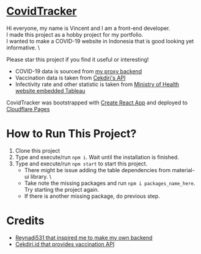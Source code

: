 # [CovidTracker](https://covidtracker.pages.dev)

Hi everyone, my name is Vincent and I am a front-end developer. \
I made this project as a hobby project for my portfolio. \
I wanted to make a COVID-19 website in Indonesia that is good looking yet informative. \

Please star this project if you find it useful or interesting!

- COVID-19 data is sourced from [my proxy backend](https://github.com/vincenth19/covidtracker-backend)
- Vaccination data is taken from [Cekdiri's API](https://cekdiri.id/vaksinasi/)
- Infectivity rate and other statistic is taken from [Ministry of Health website embedded Tableau](https://vaksin.kemkes.go.id/#/scprovinsi)

CovidTracker was bootstrapped with [Create React App](https://github.com/facebook/create-react-app) and deployed to [Cloudflare Pages](https://pages.cloudflare.com)

# How to Run This Project?
1. Clone this project
2. Type and execute/run `npm i`. Wait until the installation is finished. 
3. Type and execute/run `npm start` to start this project.
   - There might be issue adding the table dependencies from material-ui library. \
   - Take note the missing packages and run `npm i packages_name_here`. Try starting the project again.
   - If there is another missing package, do previous step.
 
# Credits
- [Reynadi531 that inspired me to make my own backend](https://github.com/Reynadi531/api-covid19-indonesia-v2)
- [Cekdiri.id that provides vaccination API](https://cekdiri.id)
